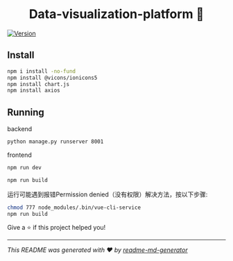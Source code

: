 <h1 align="center">Data-visualization-platform 👋</h1>
<p>
  <a href="https://www.npmjs.com/package/frontend" target="_blank">
    <img alt="Version" src="https://img.shields.io/npm/v/frontend.svg">
  </a>
</p>

## Install

```sh
npm i install -no-fund
npm install @vicons/ionicons5
npm install chart.js
npm install axios
```
## Running
backend
```sh
python manage.py runserver 8001
```
frontend
```sh
npm run dev
```


```sh
npm run build
```

运行可能遇到报错Permission denied（没有权限）解决方法，按以下步骤:
```sh
chmod 777 node_modules/.bin/vue-cli-service
npm run build
```


Give a ⭐️ if this project helped you!

***
_This README was generated with ❤️ by [readme-md-generator](https://github.com/kefranabg/readme-md-generator)_
